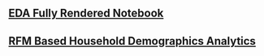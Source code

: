 [EDA Fully Rendered Notebook](https://nbviewer.org/github/aakash1404/Projects/blob/main/SQL%20Projects/Dunhumby/EDA.ipynb)
---
[RFM Based Household Demographics Analytics](https://github.com/aakash1404/Projects/blob/main/SQL%20Projects/Dunhumby/RFM%20Based%20Analytics.ipynb)
--
